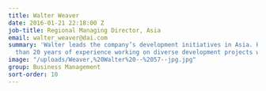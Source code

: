 ```yaml
---
title: Walter Weaver
date: 2016-01-21 22:18:00 Z
job-title: Regional Managing Director, Asia
email: walter_weaver@dai.com
summary: 'Walter leads the company’s development initiatives in Asia. He has more
  than 20 years of experience working on diverse development projects worldwide. '
image: "/uploads/Weaver,%20Walter%20--%2057--jpg.jpg"
group: Business Management
sort-order: 10
---
```


